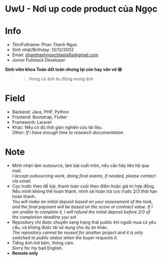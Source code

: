 UwU - Nơi up code product của Ngọc 
===
# Info
- Tên/Fullname: Phan Thanh Ngọc
- Sinh nhật/Birthday: 13/12/2002
- Email: phanthanhngocblaplafla@gmail.com
- Junior Fullstack Developer

**Sinh viên khoa Toán dốt toán nhưng lại còn hay văn vở :satisfied:**

>> Hong có ảnh âu đừng mong ảnh

# Field
- Backend: Java, PHP, Python
- Frontend: Bootstrap, Flutter
- Framework: Laravel
- Khác: Nếu có đủ thời gian nghiên cứu tài liệu.  
  *Other*: *If i have enough time to research documentation.*

# Note
- Mình nhận làm outsource, làm bài cuối môn, nếu cần hãy liên hệ qua mail.  
  *I accept outsourcing work, doing final exams, if needed, please contact via email.*
- Cọc trước theo đề bài, thanh toán cuối theo điểm hoặc giá trị hợp đồng. Nếu mình không thể hoàn thành, mình sẽ hoàn trả cọc trước 2/3 thời hạn hoàn thành.  
  *You will make an initial deposit based on your assessment of the task, and the final payment will be based on the score or contract value. If I am unable to complete it, I will refund the initial deposit before 2/3 of the completion deadline you set*
- Repository chỉ được chuyển sang trạng thái public khi người mua có yêu cầu, và không được tái sử dụng cho dự án khác.  
  *The repository cannot be reused for another project and it is only switched to public status when the buyer requests it.*
- Tiếng Anh hơi kém, thông cảm.  
   Sorry for my bad English.
- **Remote only**
